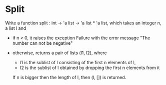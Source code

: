 # Split
<div _ngcontent-bkf-c211="" id="programming-exercise-instructions-content" class="guided-tour instructions__content__markdown markdown-preview"><p>Write a function split : int -&gt; 'a list -&gt; 'a list * 'a list,
 which takes an integer n, a list l and</p>
<ul>
<li><p>if n &lt; 0, it raises the exception Failure with the error message
    "The number can not be negative"</p></li>
<li><p>otherwise, returns a pair of lists (l1, l2), where</p>
<ul>
<li>l1 is the sublist of l consisting of the first n elements of l,</li>
<li>l2 is the sublist of l obtained by dropping the first n elements
from it</li></ul>
<p>If n is bigger then the length of l, then (l, []) is returned.      </p></li>
</ul></div>
